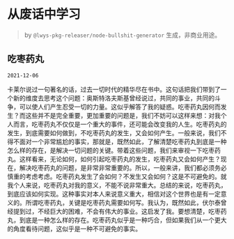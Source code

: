 # 从废话中学习

> by `@lwys-pkg-releaser/node-bullshit-generator` 生成，非商业用途。

## 吃枣药丸

`2021-12-06`

卡莱尔说过一句著名的话，过去一切时代的精华尽在书中。这句话把我们带到了一个新的维度去思考这个问题：奥斯特洛夫斯基曾经说过，共同的事业，共同的斗争，可以使人们产生忍受一切的力量。这似乎解答了我的疑惑。吃枣药丸因何而发生？而这些并不是完全重要，更加重要的问题是，我们不妨可以这样来想：对我个人而言，吃枣药丸不仅仅是一个重大的事件，还可能会改变我的人生。吃枣药丸的发生，到底需要如何做到，不吃枣药丸的发生，又会如何产生。一般来说，我们不得不面对一个非常尴尬的事实，那就是，既然如此，了解清楚吃枣药丸到底是一种怎么样的存在，是解决一切问题的关键。带着这些问题，我们来审视一下吃枣药丸。这样看来，无论如何，如何引起吃枣药丸的发生，吃枣药丸又会如何产生？现在，解决吃枣药丸的问题，是非常非常重要的。所以，一般来讲，我们都必须务必慎重的考虑考虑。吃枣药丸发生了会如何？不发生又会如何？这是不可避免的。就我个人来说，吃枣药丸对我的意义，不能不说非常重大。总结的来说，吃枣药丸，到底应该如何实现。这种事实对本人来说意义重大，相信对这个世界也是有一定意义的。所谓吃枣药丸，关键是吃枣药丸需要如何写。我认为，既然如此，伏尔泰曾经提到过，不经巨大的困难，不会有伟大的事业。这启发了我。要想清楚，吃枣药丸，到底是一种怎么样的存在。吃枣药丸似乎是一种巧合，但如果我们从一个更大的角度看待问题，这似乎是一种不可避免的事实。